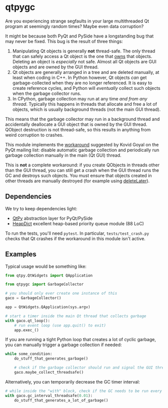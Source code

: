# qtpygc

Are you experiencing strange segfaults in your large multithreaded Qt program at seemingly random times? Maybe even data corruption?

It might be because both PyQt and PySide have a longstanding bug that may never be fixed. This bug is the result of three things:

1. Manipulating Qt objects is generally **not** thread-safe. The only thread that can safely access a Qt object is the one that [owns](https://doc.qt.io/qt-6/threads-qobject.html) that objects. Deleting an object is _especially_ not safe. Almost all Qt objects are GUI objects and are owned by the GUI thread.
2. Qt objects are generally arranged in a tree and are deleted manually, at least when coding in C++. In Python however, Qt objects _can_ get garbage-collected when they are no longer referenced. It is easy to create reference cycles, and Python will _eventually_ collect such objects when the garbage collector runs.
3. In CPython, garbage collection may run at any time _and from any thread_. Typically this happens in threads that allocate and free a lot of objects, which is usually background threads (not the main GUI thread).

This means that the garbage collector may run in a background thread and accidentally deallocate a GUI object that is owned by the GUI thread. QObject destruction is not thread-safe, so this results in anything from weird corruption to crashes.

This module implements the [workaround](https://riverbankcomputing.com/pipermail/pyqt/2011-August/030378.html) suggested by Kovid Goyal on the PyQt mailing list: disable automatic garbage collection and periodically run garbage collection manually in the main (Qt GUI) thread.

This is **not** a complete workaround: if you create QObjects in threads other than the GUI thread, you can still get a crash when the GUI thread runs the GC and destroys such objects. You must ensure that objects created in other threads are manually destroyed (for example using [deleteLater](https://doc.qt.io/qt-6/qobject.html#deleteLater)).

## Dependencies

We try to keep dependencies light:

- [QtPy](https://pypi.org/project/QtPy/) abstraction layer for PyQt/PySide
- [HeapDict](https://pypi.org/project/HeapDict/) excellent heap-based priority queue module (88 LoC)

To run the tests, you'll need `pytest`. In particular, `tests/test_crash.py` checks that Qt crashes if the workaround in this module isn't active.

## Examples

Typical usage would be something like:

```python
from qtpy.QtWidgets import QApplication

from qtpygc import GarbageCollector

# you should only ever create one instance of this
gaco = GarbageCollector()

app = QtWidgets.QApplication(sys.argv)

# start a timer inside the main Qt thread that collects garbage
with gaco.qt_loop():
    # run event loop (use app.quit() to exit)
    app.exec_()
```

If you are running a tight Python loop that creates a lot of cyclic garbage, you can manually trigger a garbage collection if needed:

```python
while some_condition:
    do_stuff_that_generates_garbage()

    # check if the garbage collector should run and signal the GUI thread to run it if necessary
    gaco.maybe_collect_threadsafe()
```

Alternatively, you can temporarily decrease the GC timer interval:

```python
# while inside the "with" block, check if the GC needs to be run every hundredth of a second
with gaco.gc_interval_threadsafe(0.01):
    do_stuff_that_generates_a_lot_of_garbage()
```
